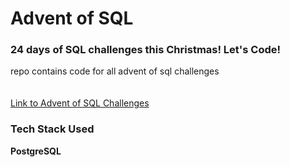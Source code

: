 # Advent of SQL


### 24 days of SQL challenges this Christmas! Let's Code!
repo contains code for all advent of sql challenges  
<br />   
[Link to Advent of SQL Challenges](https://adventofsql.com/)


### Tech Stack Used
**PostgreSQL**
